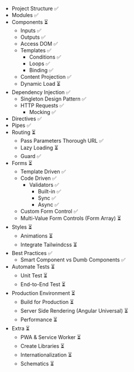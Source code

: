 - Project Structure ✅
- Modules ✅
- Components ⏳
	- Inputs ✅
	- Outputs ✅
	- Access DOM ✅
	- Templates ✅
		- Conditions ✅
		- Loops ✅
		- Binding ✅
	- Content Projection ✅
	- Dynamic Load ⏳
- Dependency Injection ✅
	- Singleton Design Pattern ✅
	- HTTP Requests ✅
		- Mocking ✅
- Directives ✅
- Pipes ✅
- Routing ⏳
	- Pass Parameters Thorough URL ✅
	- Lazy Loading ⏳
	- Guard ✅
- Forms ⏳
	- Template Driven ✅
	- Code Driven ✅
		- Validators ✅
			- Built-in ✅
			- Sync ✅
			- Async ✅
	- Custom Form Control ✅
	- Multi-Value Form Controls (Form Array) ⏳
- Styles ⏳
	- Animations ⏳
	- Integrate Tailwindcss ⏳
- Best Practices ✅
	- Smart Component vs Dumb Components ✅
- Automate Tests ⏳
	- Unit Test ⏳
	- End-to-End Test ⏳
- Production Environment ⏳
	- Build for Production ⏳
	- Server Side Rendering (Angular Universal) ⏳
	- Performance ⏳
- Extra ⏳
	- PWA & Service Worker ⏳
	- Create Libraries ⏳
	- Internationalization ⏳
	- Schematics ⏳
